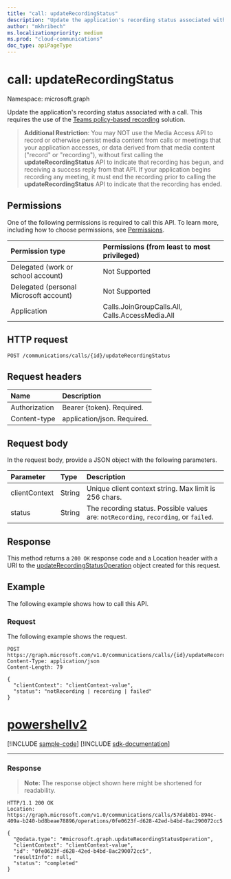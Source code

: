 ```yaml
---
title: "call: updateRecordingStatus"
description: "Update the application's recording status associated with a call."
author: "mkhribech"
ms.localizationpriority: medium
ms.prod: "cloud-communications"
doc_type: apiPageType
---
```


# call: updateRecordingStatus

Namespace: microsoft.graph

Update the application's recording status associated with a call. This requires the use of the [Teams policy-based recording](/MicrosoftTeams/teams-recording-policy) solution.

> **Additional Restriction**: You may NOT use the Media Access API to record or otherwise persist media content from calls or meetings that your application accesses, or data derived from that media content ("record" or "recording"), without first calling the **updateRecordingStatus** API to indicate that recording has begun, and receiving a success reply from that API. If your application begins recording any meeting, it must end the recording prior to calling the **updateRecordingStatus** API to indicate that the recording has ended.

## Permissions
One of the following permissions is required to call this API. To learn more, including how to choose permissions, see [Permissions](/graph/permissions-reference).

| Permission type                        | Permissions (from least to most privileged)      |
|:---------------------------------------|:-------------------------------------------------|
| Delegated (work or school account)     | Not Supported                                    |
| Delegated (personal Microsoft account) | Not Supported                                    |
| Application                            | Calls.JoinGroupCalls.All, Calls.AccessMedia.All  |

## HTTP request
<!-- { "blockType": "ignored" } -->
```http
POST /communications/calls/{id}/updateRecordingStatus
```

## Request headers
| Name          | Description               |
|:--------------|:--------------------------|
| Authorization | Bearer {token}. Required. |
| Content-type | application/json. Required. |

## Request body
In the request body, provide a JSON object with the following parameters.

| Parameter       | Type    | Description                                                                           |
|:----------------|:--------|:--------------------------------------------------------------------------------------|
| clientContext   | String  | Unique client context string. Max limit is 256 chars.                                 |
| status          | String  | The recording status. Possible values are: `notRecording`, `recording`, or `failed`.  |

## Response
This method returns a `200 OK` response code and a Location header with a URI to the [updateRecordingStatusOperation](../resources/updaterecordingstatusoperation.md) object created for this request.

## Example
The following example shows how to call this API.

### Request
The following example shows the request.


<!-- {
  "blockType": "request",
  "name": "call-updateRecordingStatus"
}-->
```http
POST https://graph.microsoft.com/v1.0/communications/calls/{id}/updateRecordingStatus
Content-Type: application/json
Content-Length: 79

{
  "clientContext": "clientContext-value",
  "status": "notRecording | recording | failed"
}
```

# [powershellv2](#tab/powershellv2)
[!INCLUDE [sample-code](../includes/snippets/powershellv2/call-updaterecordingstatus-powershellv2-snippets.md)]
[!INCLUDE [sdk-documentation](../includes/snippets/snippets-sdk-documentation-link.md)]

---

### Response


> **Note:** The response object shown here might be shortened for readability.

<!-- {
  "blockType": "response",
  "name": "call-updateRecordingStatus",
  "truncated": true,
  "@odata.type": "microsoft.graph.updateRecordingStatusOperation"
} -->
```http
HTTP/1.1 200 OK
Location: https://graph.microsoft.com/v1.0/communications/calls/57dab8b1-894c-409a-b240-bd8beae78896/operations/0fe0623f-d628-42ed-b4bd-8ac290072cc5

{
  "@odata.type": "#microsoft.graph.updateRecordingStatusOperation",
  "clientContext": "clientContext-value",
  "id": "0fe0623f-d628-42ed-b4bd-8ac290072cc5",
  "resultInfo": null,
  "status": "completed"
}
```

<!-- uuid: 8fcb5dbc-d5aa-4681-8e31-b001d5168d79
2015-10-25 14:57:30 UTC -->
<!--
{
  "type": "#page.annotation",
  "description": "call: updateRecordingStatus",
  "keywords": "",
  "section": "documentation",
  "tocPath": "",
  "suppressions": [
  ]
}
-->
